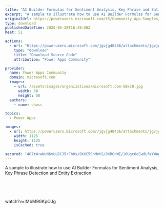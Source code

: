 ```yaml
---
title: "AI Builder Formulas for Sentiment Analysis, Key Phrase and Entity Extraction"
excerpt: "A sample to illustrate how to use AI Builder Formulas for Sentiment Analysis, Key Phrase Detection and Entity Extraction watch?v=IMbM9GKpOJg"
originalUrl: https://powerusers.microsoft.com/t5/Community-App-Samples/AI-Builder-Formulas-for-Sentiment-Analysis-Key-Phrase-and-Entity/td-p/576602
type: download
publishedDateTime: 2020-05-28T16:48:00Z
heat: 51

actions:
  - url: "https://powerusers.microsoft.com/jgvjg48436/attachments/jgvjg48436/AppFeedbackGallery/537/2/ChucksAIApp.msapp"
    type: "download"
    title: "Download Source Code"
    attribution: "Power Apps Community"

provider:
  name: Power Apps Community
  domain: microsoft.com
  images:
    - url: /assets/images/organizations/microsoft.com-50x50.jpg
      width: 50
      height: 50
  authors:
    - name: chass

topics:
  - Power Apps

images:
  - url: https://powerusers.microsoft.com//jgvjg48436/attachments/jgvjg48436/AppFeedbackGallery/537/1/VancouverUG1%20(1).png
    width: 1125
    height: 1125
    isCached: true

secured: "4O7tW+wNuN6vUUJCJ5+FbOs/8XXC5SnMnVS/9XRGnWE/10Ugc0oEwdLfaYWAgRToPUJd9GS+5FaNmYF9s/XXtNw+/yHBS1918Gi/W94KQZU9mL0EQRZLeXXx778KXARLQ+qdyiuR7t7VZbKCN7mivTRhcvM/WuGqOsNyyIKGExtAyED4WDLiWq7j6998pTWvlStI+rqKUX3I5ddI+mkag4zIppOS2vGQ3QMmq5pvT7NRSuWVXl+wKrTu5q5V9WvRE7+vv+3Ex26tT9/hxxwRj3I3ekt+UJk1zX+2ohdy7KR/Bmq8hBYdRds/nxBV9AcpeoOF6N4Wmo9Qaz3Moy2PdLljdtKBKdziO+yD7yHuRxKIiXdmhar9rQCelG7HhoDoTqer7+kE4mPm1spyNz4oSlVOSgcmrdAKiPidX2+hhMY/N+C5feKvQ8AzoiOsueEr;nY5jK+y1POBIhS9Yu+h4Sg=="
---
```

<p>A sample to illustrate how to use AI Builder Formulas for Sentiment Analysis, Key Phrase Detection and Entity Extraction</p>
<p>&nbsp;</p>
<p>&nbsp;</p>
<p><span class="videoUrl">watch?v=IMbM9GKpOJg</span></p>

